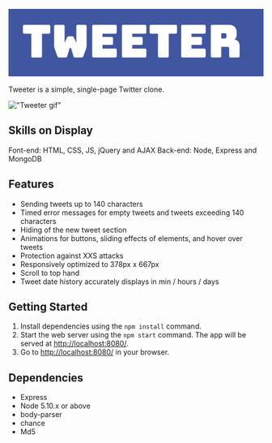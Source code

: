 !["Tweeter Logo"](https://github.com/StewartMck/tweeter/blob/master/public/docs/tweeter_logo.PNG?raw=true)

Tweeter is a simple, single-page Twitter clone.

!["Tweeter gif"](https://github.com/StewartMck/tweeter/blob/master/public/docs/tweeter.gif)


## Skills on Display

Font-end: HTML, CSS, JS, jQuery and AJAX 
Back-end: Node, Express and MongoDB

## Features

- Sending tweets up to 140 characters
- Timed error messages for empty tweets and tweets exceeding 140 characters
- Hiding of the new tweet section
- Animations for buttons, sliding effects of elements, and hover over tweets
- Protection against XXS attacks
- Responsively optimized to 378px x 667px
- Scroll to top hand
- Tweet date history accurately displays in min / hours / days


## Getting Started

1. Install dependencies using the `npm install` command.
2. Start the web server using the `npm start` command. The app will be served at <http://localhost:8080/>.
3. Go to <http://localhost:8080/> in your browser.

## Dependencies

- Express
- Node 5.10.x or above
- body-parser
- chance
- Md5
